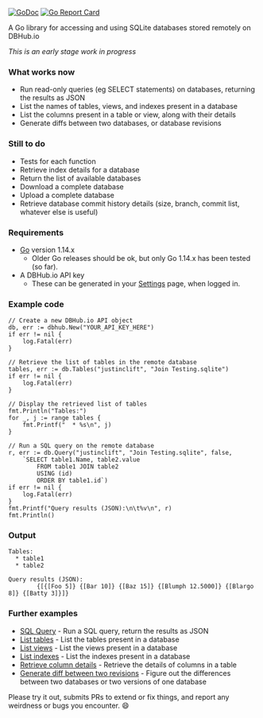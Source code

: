 [![GoDoc](https://godoc.org/github.com/sqlitebrowser/go-dbhub?status.svg)](https://godoc.org/github.com/sqlitebrowser/go-dbhub)
[![Go Report Card](https://goreportcard.com/badge/github.com/sqlitebrowser/go-dbhub)](https://goreportcard.com/report/github.com/sqlitebrowser/go-dbhub)

A Go library for accessing and using SQLite databases stored remotely on DBHub.io

*This is an early stage work in progress*

### What works now

* Run read-only queries (eg SELECT statements) on databases, returning the results as JSON
* List the names of tables, views, and indexes present in a database
* List the columns present in a table or view, along with their details
* Generate diffs between two databases, or database revisions

### Still to do

* Tests for each function
* Retrieve index details for a database
* Return the list of available databases
* Download a complete database
* Upload a complete database
* Retrieve database commit history details (size, branch, commit list, whatever else is useful)

### Requirements

* [Go](https://golang.org/dl/) version 1.14.x
  * Older Go releases should be ok, but only Go 1.14.x has been tested (so far).
* A DBHub.io API key
  * These can be generated in your [Settings](https://dbhub.io/pref) page, when logged in.

### Example code

```
// Create a new DBHub.io API object
db, err := dbhub.New("YOUR_API_KEY_HERE")
if err != nil {
    log.Fatal(err)
}

// Retrieve the list of tables in the remote database
tables, err := db.Tables("justinclift", "Join Testing.sqlite")
if err != nil {
    log.Fatal(err)
}

// Display the retrieved list of tables
fmt.Println("Tables:")
for _, j := range tables {
    fmt.Printf("  * %s\n", j)
}

// Run a SQL query on the remote database
r, err := db.Query("justinclift", "Join Testing.sqlite", false,
    `SELECT table1.Name, table2.value
        FROM table1 JOIN table2
        USING (id)
        ORDER BY table1.id`)
if err != nil {
    log.Fatal(err)
}
fmt.Printf("Query results (JSON):\n\t%v\n", r)
fmt.Println()
```

### Output

```
Tables:
  * table1
  * table2

Query results (JSON):
        {[{[Foo 5]} {[Bar 10]} {[Baz 15]} {[Blumph 12.5000]} {[Blargo 8]} {[Batty 3]}]}
```

### Further examples

* [SQL Query](https://github.com/sqlitebrowser/go-dbhub/blob/master/examples/sql_query/main.go) - Run a SQL query, return the results as JSON
* [List tables](https://github.com/sqlitebrowser/go-dbhub/blob/master/examples/list_tables/main.go) - List the tables present in a database
* [List views](https://github.com/sqlitebrowser/go-dbhub/blob/master/examples/list_views/main.go) - List the views present in a database
* [List indexes](https://github.com/sqlitebrowser/go-dbhub/blob/master/examples/list_indexes/main.go) - List the indexes present in a database
* [Retrieve column details](https://github.com/sqlitebrowser/go-dbhub/blob/master/examples/column_details/main.go) - Retrieve the details of columns in a table
* [Generate diff between two revisions](https://github.com/sqlitebrowser/go-dbhub/blob/master/examples/diff_commits/main.go) - Figure out the differences between two databases or two versions of one database

Please try it out, submits PRs to extend or fix things, and report any weirdness or bugs you encounter. :smile:
